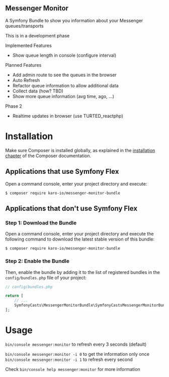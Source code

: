 Messenger Monitor
---


A Symfony Bundle to show you information about your Messenger queues/transports

This is in a development phase

Implemented Features
* Show queue length in console (configure interval) 

Planned Features
* Add admin route to see the queues in the browser
* Auto Refresh
* Refactor queue information to allow additional data
* Collect data (how? TBD)
* Show more queue information (avg time, ago, ...)

Phase 2
* Realtime updates in browser (use TURTED_reactphp)

Installation
============

Make sure Composer is installed globally, as explained in the
[installation chapter](https://getcomposer.org/doc/00-intro.md)
of the Composer documentation.

Applications that use Symfony Flex
----------------------------------

Open a command console, enter your project directory and execute:

```console
$ composer require karo-io/messenger-monitor-bundle
```

Applications that don't use Symfony Flex
----------------------------------------

### Step 1: Download the Bundle

Open a command console, enter your project directory and execute the
following command to download the latest stable version of this bundle:

```console
$ composer require karo-io/messenger-monitor-bundle
```

### Step 2: Enable the Bundle

Then, enable the bundle by adding it to the list of registered bundles
in the `config/bundles.php` file of your project:

```php
// config/bundles.php

return [
    // ...
    SymfonyCasts\MessengerMonitorBundle\SymfonyCastsMessengerMonitorBundle::class => ['all' => true],
];
```

Usage
=====

```bin/console messenger:monitor``` to refresh every 3 seconds (default)

```bin/console messenger:monitor -i 0``` to get the information only once
```bin/console messenger:monitor -i 1``` to refresh every second

Check ```bin/console help messenger:monitor``` for more information





